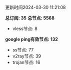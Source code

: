 更新时间2024-03-30 11:21:08

**总订阅: 35**
**总节点: 5568**
- vless节点: 8

**google ping有效节点: 132**
- ss节点: 77
- v2ray节点: 39
- trojan节点: 16
